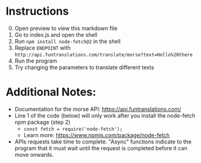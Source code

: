 # Instructions
0. Open preview to view this markdown file
1. Go to index.js and open the shell
2. Run `npm install node-fetch@2` in the shell
3. Replace `ENDPOINT` with `http://api.funtranslations.com/translate/morse?text=Hello%20there`
4. Run the program
5. Try changing the parameters to translate different texts

# Additional Notes:
- Documentation for the morse API: https://api.funtranslations.com/
- Line 1 of the code (below) will only work after you install the node-fetch npm package (step 2)
  - `const fetch = require('node-fetch');`
  - Learn more: https://www.npmjs.com/package/node-fetch
- APIs requests take time to complete. "Async" functions indicate to the program that it must wait until the request is completed before it can move onwards.
